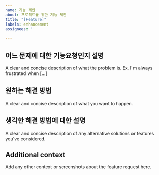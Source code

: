 ```yaml
---
name: 기능 제안
about: 프로젝트를 위한 기능 제안
title: "[Feature]"
labels: enhancement
assignees: ''

---
```


## 어느 문제에 대한 기능요청인지 설명
A clear and concise description of what the problem is. Ex. I'm always frustrated when [...]

## 원하는 해결 방법
A clear and concise description of what you want to happen.

## 생각한 해결 방법에 대한 설명
A clear and concise description of any alternative solutions or features you've considered.

## Additional context
Add any other context or screenshots about the feature request here.
